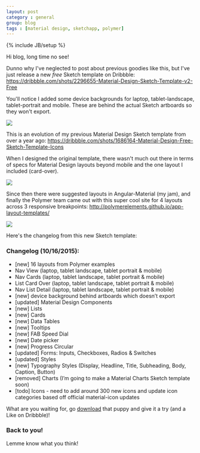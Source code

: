 ```yaml
---
layout: post
category : general
group: blog
tags : [material design, sketchapp, polymer]
---
```

{% include JB/setup %}

Hi blog, long time no see!

Dunno why I've neglected to post about previous goodies like this, but I've just release a new *free* Sketch template on Dribbble: https://dribbble.com/shots/2296655-Material-Design-Sketch-Template-v2-Free

You'll notice I added some device backgrounds for laptop, tablet-landscape, tablet-portrait and mobile. These are behind the actual Sketch artboards so they won't export.

<img src="{{ BASE_PATH }}/assets/images/material-design-sketch/material-design-template2.png" />

This is an evolution of my previous Material Design Sketch template from over a year ago: https://dribbble.com/shots/1686164-Material-Design-Free-Sketch-Template-Icons

When I designed the original template, there wasn't much out there in terms of specs for Material Design layouts beyond mobile and the one layout I included (card-over).

<img src="{{ BASE_PATH }}/assets/images/material-design-sketch/material-design-template1.png" />

Since then there were suggested layouts in Angular-Material (my jam), and finally the Polymer team came out with this super cool site for 4 layouts across 3 responsive breakpoints: http://polymerelements.github.io/app-layout-templates/

<img src="{{ BASE_PATH }}/assets/images/material-design-sketch/polymer.png" />

Here's the changelog from this new Sketch template:

### Changelog (10/16/2015):

- [new] 16 layouts from Polymer examples 
- Nav View (laptop, tablet landscape, tablet portrait & mobile) 
- Nav Cards (laptop, tablet landscape, tablet portrait & mobile) 
- List Card Over (laptop, tablet landscape, tablet portrait & mobile) 
- Nav List Detail (laptop, tablet landscape, tablet portrait & mobile) 
- [new] device background behind artboards which doesn’t export 
- [updated] Material Design Components 
- [new] Lists 
- [new] Cards 
- [new] Data Tables 
- [new] Tooltips 
- [new] FAB Speed Dial 
- [new] Date picker 
- [new] Progress Circular 
- [updated] Forms: Inputs, Checkboxes, Radios & Switches 
- [updated] Styles 
- [new] Typography Styles (Display, Headline, Title, Subheading, Body, Caption, Button) 
- [removed] Charts (I’m going to make a Material Charts Sketch template soon) 
- [todo] Icons - need to add around 300 new icons and update icon categories based off official material-icon updates

What are you waiting for, go [download](https://dribbble.com/shots/2296655-Material-Design-Sketch-Template-v2-Free) that puppy and give it a try (and a Like on Dribbble)!

### Back to you!

Lemme know what you think!